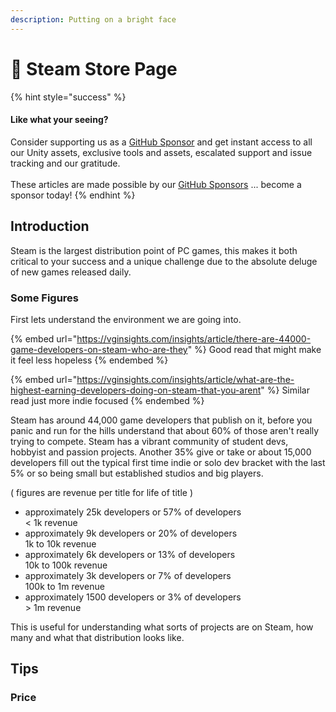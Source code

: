 ```yaml
---
description: Putting on a bright face
---
```


# 🤯 Steam Store Page

{% hint style="success" %}
#### Like what your seeing?

Consider supporting us as a [GitHub Sponsor](../become-a-sponsor.md) and get instant access to all our Unity assets, exclusive tools and assets, escalated support and issue tracking and our gratitude.\
\
These articles are made possible by our [GitHub Sponsors](https://github.com/sponsors/heathen-engineering) ... become a sponsor today!
{% endhint %}

## Introduction

Steam is the largest distribution point of PC games, this makes it both critical to your success and a unique challenge due to the absolute deluge of new games released daily.&#x20;

### Some Figures&#x20;

First lets understand the environment we are going into.

{% embed url="https://vginsights.com/insights/article/there-are-44000-game-developers-on-steam-who-are-they" %}
Good read that might make it feel less hopeless
{% endembed %}

{% embed url="https://vginsights.com/insights/article/what-are-the-highest-earning-developers-doing-on-steam-that-you-arent" %}
Similar read just more indie focused
{% endembed %}

Steam has around 44,000 game developers that publish on it, before you panic and run for the hills understand that about 60% of those aren't really trying to compete. Steam has a vibrant community of student devs, hobbyist and passion projects. Another 35% give or take or about 15,000 developers fill out the typical first time indie or solo dev bracket with the last 5% or so being small but established studios and big players.

( figures are revenue per title for life of title )

* approximately 25k developers or 57% of developers\
  < 1k revenue
* approximately 9k developers or 20% of developers\
  1k to 10k revenue
* approximately 6k developers or 13% of developers\
  10k to 100k revenue
* approximately 3k developers or 7% of developers\
  100k to 1m revenue
* approximately 1500 developers or 3% of developers\
  \> 1m revenue

This is useful for understanding what sorts of projects are on Steam, how many and what that distribution looks like.&#x20;

## Tips

### Price

